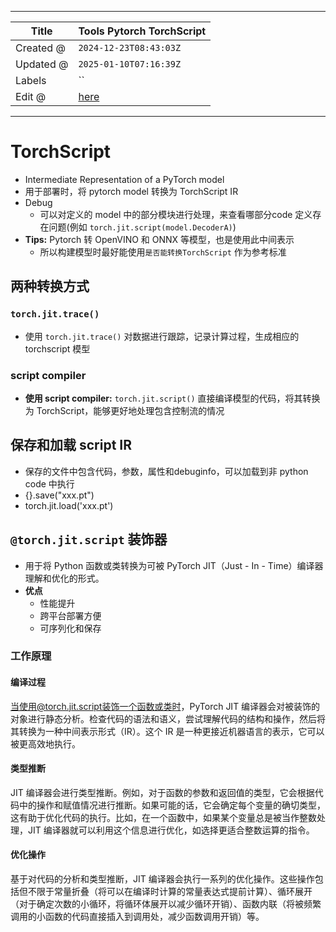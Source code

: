 -----

| Title     | Tools Pytorch TorchScript                             |
| --------- | ----------------------------------------------------- |
| Created @ | `2024-12-23T08:43:03Z`                                |
| Updated @ | `2025-01-10T07:16:39Z`                                |
| Labels    | \`\`                                                  |
| Edit @    | [here](https://github.com/junxnone/aiwiki/issues/490) |

-----

# TorchScript

  - Intermediate Representation of a PyTorch model
  - 用于部署时，将 pytorch model 转换为 TorchScript IR
  - Debug
      - 可以对定义的 model 中的部分模块进行处理，来查看哪部分code 定义存在问题(例如
        `torch.jit.script(model.DecoderA)`)
  - **Tips:** Pytorch 转 OpenVINO 和 ONNX 等模型，也是使用此中间表示
      - 所以构建模型时最好能使用`是否能转换TorchScript` 作为参考标准

## 两种转换方式

### `torch.jit.trace()`

  - 使用 `torch.jit.trace()` 对数据进行跟踪，记录计算过程，生成相应的 torchscript 模型

### script compiler

  - **使用 script compiler:** `torch.jit.script()` 直接编译模型的代码，将其转换为
    TorchScript，能够更好地处理包含控制流的情况

## 保存和加载 script IR

  - 保存的文件中包含代码，参数，属性和debuginfo，可以加载到非 python code 中执行
  - {}.save("xxx.pt")
  - torch.jit.load('xxx.pt')

## `@torch.jit.script` 装饰器

  - 用于将 Python 函数或类转换为可被 PyTorch JIT（Just - In - Time）编译器理解和优化的形式。
  - **优点**
      - 性能提升
      - 跨平台部署方便
      - 可序列化和保存

### 工作原理

#### 编译过程

当使用@torch.jit.script装饰一个函数或类时，PyTorch JIT
编译器会对被装饰的对象进行静态分析。检查代码的语法和语义，尝试理解代码的结构和操作，然后将其转换为一种中间表示形式（IR）。这个
IR 是一种更接近机器语言的表示，它可以被更高效地执行。

#### 类型推断

JIT
编译器会进行类型推断。例如，对于函数的参数和返回值的类型，它会根据代码中的操作和赋值情况进行推断。如果可能的话，它会确定每个变量的确切类型，这有助于优化代码的执行。比如，在一个函数中，如果某个变量总是被当作整数处理，JIT
编译器就可以利用这个信息进行优化，如选择更适合整数运算的指令。

#### 优化操作

基于对代码的分析和类型推断，JIT
编译器会执行一系列的优化操作。这些操作包括但不限于常量折叠（将可以在编译时计算的常量表达式提前计算）、循环展开（对于确定次数的小循环，将循环体展开以减少循环开销）、函数内联（将被频繁调用的小函数的代码直接插入到调用处，减少函数调用开销）等。
